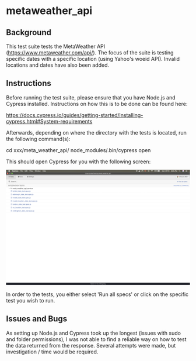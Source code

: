 # metaweather_api

## Background 

This test suite tests the MetaWeather API (https://www.metaweather.com/api/). The focus of the suite is testing specific dates
with a specific location (using Yahoo's woeid API). Invalid locations and dates have also been added. 

## Instructions 

Before running the test suite, please ensure that you have Node.js and Cypress installed. Instructions on 
how this is to be done can be found here: 

https://docs.cypress.io/guides/getting-started/installing-cypress.html#System-requirements

Afterwards, depending on where the directory with the tests is located, run the following command(s): 

cd xxx/meta_weather_api/
node_modules/.bin/cypress open

This should open Cypress for you with the following screen: 

![Tests in Cypress:](https://github.com/HedonisticOpportunist/metaweather_api/blob/master/pic.png)

In order to the tests, you either select 'Run all specs' or click on the specific test you wish to run. 

## Issues and Bugs 

As setting up Node.js and Cypress took up the longest (issues with sudo and folder permissions), I was not able to find a reliable way on how to test the data returned from the response. Several attempts were made, but investigation / time would be required. 

